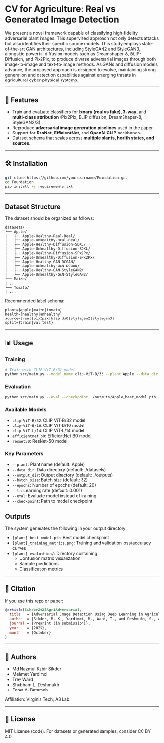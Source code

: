 # CV for Agriculture: Real vs Generated Image Detection  


We present a novel framework capable of classifying high-fidelity adversarial plant images. This supervised approach not only detects attacks but also identifies their specific source models. This study employs state-of-the-art GAN architectures, including StyleGAN2 and
StyleGAN3, alongside powerful diffusion models such as Dreamshaper-8, BLIP-Diffusion, and Pix2Pix, to produce diverse adversarial images through both image-to-image and text-to-image methods. As GANs and diffusion models advance, the proposed approach is designed to evolve, maintaining strong generation and detection capabilities against emerging threats in agricultural cyber-physical systems.  

---

## 🚀 Features
- Train and evaluate classifiers for **binary (real vs fake)**, **3-way**, and **multi-class attribution** (Pix2Pix, BLIP diffusion, DreamShaper-8, StyleGAN2/3).  
- Reproduce **adversarial image generation pipelines** used in the paper.  
- Support for **ResNet**, **EfficientNet**, and **OpenAI CLIP** backbones.  
- Dataset schema that scales across **multiple plants, health states, and sources**.  

---

## 🛠️ Installation
```bash
git clone https://github.com/yourusername/Foundation.git
cd Foundation
pip install -r requirements.txt
```

---

## Dataset Structure

The dataset should be organized as follows:
```
datasets/
└── Apple/
|   ├── Apple-Healthy-Real-Real/
|   ├── Apple-Unhealthy-Real-Real/
|   ├── Apple-Healthy-Diffusion-SDXL/
|   ├── Apple-Unhealthy-Diffusion-SDXL/
|   ├── Apple-Healthy-Diffusion-SPx2Px/
|   ├── Apple-Unhealthy-Diffusion-SPx2Px/
|   ├── Apple-Healthy-GAN-DCGAN/
|   ├── Apple-Unhealthy-GAN-DCGAN/
|   ├── Apple-Healthy-GAN-StyleGAN2/
|   └── Apple-Unhealthy-GAN-StyleGAN2/
└── Maize/
| ...
└── Tomato/
| ...
```

Recommended label schema:  
```
plant={apple|maize|tomato}
health={healthy|unhealthy}
source={real|pix2pix|blip|ds8|stylegan2|stylegan3}
split={train|val|test}
```

---

## 📊 Usage

### Training
```bash
# Train with CLIP ViT-B/32 model
python src/main.py --model_name clip-ViT-B/32 --plant Apple --data_dir ./datasets --output_dir ./outputs
```

### Evaluation
```bash
python src/main.py --eval --checkpoint ./outputs/Apple_best_model.pth --plant Apple
```

### Available Models

- `clip-ViT-B/32`: CLIP ViT-B/32 model
- `clip-ViT-B/16`: CLIP ViT-B/16 model
- `clip-ViT-L/14`: CLIP ViT-L/14 model
- `efficientnet_b0`: EfficientNet B0 model
- `resnet50`: ResNet-50 model

### Key Parameters

- `--plant`: Plant name (default: Apple)
- `--data_dir`: Data directory (default: ./datasets)
- `--output_dir`: Output directory (default: ./outputs)
- `--batch_size`: Batch size (default: 32)
- `--epochs`: Number of epochs (default: 20)
- `--lr`: Learning rate (default: 0.001)
- `--eval`: Evaluate model instead of training
- `--checkpoint`: Path to model checkpoint

## Outputs

The system generates the following in your output directory:
- `[plant]_best_model.pth`: Best model checkpoint
- `[plant]_training_metrics.png`: Training and validation loss/accuracy curves
- `[plant]_evaluation/`: Directory containing:
  - Confusion matrix visualization
  - Sample predictions
  - Classification metrics

---

## 📜 Citation
If you use this repo or paper:  
```bibtex
@article{Sikder2025AgriAdversarial,
  title   = {Adversarial Image Detection Using Deep Learning in Agricultural Contexts},
  author  = {Sikder, M. K., Yardimci, M., Ward, T., and Deshmukh, S., and Batarseh, F. A.},
  journal = {Preprint (in submission)},
  year    = {2025},
  month   = {October}
}
```

---

## 👥 Authors
- Md Nazmul Kabir Sikder  
- Mehmet Yardimci  
- Trey Ward  
- Shubham L. Deshmukh  
- Feras A. Batarseh  

Affiliation: Virginia Tech; A3 Lab.  

---

## 📄 License
MIT License (code). For datasets or generated samples, consider CC BY 4.0.  
